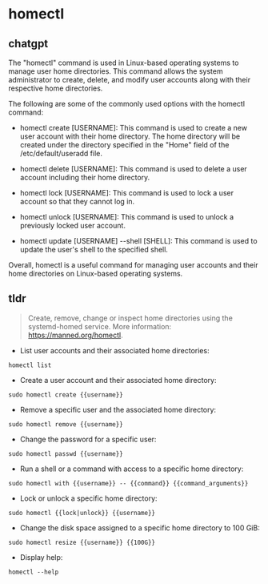 # homectl 
## chatgpt 
The "homectl" command is used in Linux-based operating systems to manage user home directories. This command allows the system administrator to create, delete, and modify user accounts along with their respective home directories.

The following are some of the commonly used options with the homectl command:

- homectl create [USERNAME]: This command is used to create a new user account with their home directory. The home directory will be created under the directory specified in the "Home" field of the /etc/default/useradd file.

- homectl delete [USERNAME]: This command is used to delete a user account including their home directory.

- homectl lock [USERNAME]: This command is used to lock a user account so that they cannot log in.

- homectl unlock [USERNAME]: This command is used to unlock a previously locked user account.

- homectl update [USERNAME] --shell [SHELL]: This command is used to update the user's shell to the specified shell.

Overall, homectl is a useful command for managing user accounts and their home directories on Linux-based operating systems. 

## tldr 
 
> Create, remove, change or inspect home directories using the systemd-homed service.
> More information: <https://manned.org/homectl>.

- List user accounts and their associated home directories:

`homectl list`

- Create a user account and their associated home directory:

`sudo homectl create {{username}}`

- Remove a specific user and the associated home directory:

`sudo homectl remove {{username}}`

- Change the password for a specific user:

`sudo homectl passwd {{username}}`

- Run a shell or a command with access to a specific home directory:

`sudo homectl with {{username}} -- {{command}} {{command_arguments}}`

- Lock or unlock a specific home directory:

`sudo homectl {{lock|unlock}} {{username}}`

- Change the disk space assigned to a specific home directory to 100 GiB:

`sudo homectl resize {{username}} {{100G}}`

- Display help:

`homectl --help`
